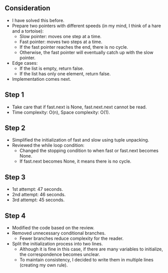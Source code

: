 ## Consideration
- I have solved this before.
- Prepare two pointers with different speeds (in my mind, I think of a hare and a tortoise):
    - Slow pointer: moves one step at a time.
    - Fast pointer: moves two steps at a time.
    - If the fast pointer reaches the end, there is no cycle.
    - Otherwise, the fast pointer will eventually catch up with the slow pointer.
- Edge cases:
    - If the list is empty, return false.
    - If the list has only one element, return false.
- Implementation comes next.

## Step 1
- Take care that if fast.next is None, fast.next.next cannot be read.
- Time complexity: O(n), Space complexity: O(1).

## Step 2
- Simplified the initialization of fast and slow using tuple unpacking.
- Reviewed the while loop condition:
    - Changed the stopping condition to when fast or fast.next becomes None.
    - If fast.next becomes None, it means there is no cycle.

## Step 3
- 1st attempt: 47 seconds.
- 2nd attempt: 46 seconds.
- 3rd attempt: 45 seconds.

## Step 4
- Modified the code based on the review.
- Removed unnecessary conditional branches.
    - Fewer branches reduce complexity for the reader.
- Split the initialization process into two lines.
    - Although it is fine in this case, if there are many variables to initialize, the correspondence becomes unclear.
    - To maintain consistency, I decided to write them in multiple lines (creating my own rule).
